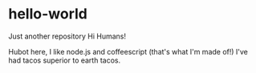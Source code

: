 # hello-world
Just another repository
Hi Humans!

Hubot here, I like node.js and coffeescript (that's what I'm made of!)
I've had tacos superior to earth tacos.
